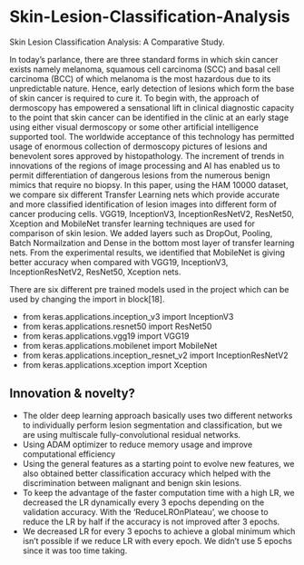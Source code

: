 # Skin-Lesion-Classification-Analysis
 Skin Lesion Classification Analysis: A Comparative Study.<br>
 
 In today’s parlance, there are three standard forms in which skin cancer exists namely
melanoma, squamous cell carcinoma (SCC) and basal cell carcinoma (BCC) of which
melanoma is the most hazardous due to its unpredictable nature. Hence, early detection of
lesions which form the base of skin cancer is required to cure it. To begin with, the approach
of dermoscopy has empowered a sensational lift in clinical diagnostic capacity to the point that
skin cancer can be identified in the clinic at an early stage using either visual dermoscopy or
some other artificial intelligence supported tool. The worldwide acceptance of this technology
has permitted usage of enormous collection of dermoscopy pictures of lesions and benevolent
sores approved by histopathology. The increment of trends in innovations of the regions of
image processing and AI has enabled us to permit differentiation of dangerous lesions from the
numerous benign mimics that require no biopsy. In this paper, using the HAM 10000 dataset,
we compare six different Transfer Learning nets which provide accurate and more classified
identification of lesion images into different form of cancer producing cells. VGG19,
InceptionV3, InceptionResNetV2, ResNet50, Xception and MobileNet transfer learning
techniques are used for comparison of skin lesion. We added layers such as DropOut, Pooling,
Batch Normailzation and Dense in the bottom most layer of transfer learning nets. From the
experimental results, we identified that MobileNet is giving better accuracy when compared
with VGG19, InceptionV3, InceptionResNetV2, ResNet50, Xception nets. 

 There are six different pre trained models used in the project which can be used by changing the import in block[18].<br>
* from keras.applications.inception_v3 import InceptionV3
* from keras.applications.resnet50 import ResNet50
* from keras.applications.vgg19 import VGG19
* from keras.applications.mobilenet import MobileNet
* from keras.applications.inception_resnet_v2 import InceptionResNetV2
* from keras.applications.xception import Xception

## Innovation & novelty?
- The older deep learning approach basically uses two different networks to
individually perform lesion segmentation and classification, but we are using multiscale fully-convolutional residual networks.
- Using ADAM optimizer to reduce memory usage and improve computational
efficiency
- Using the general features as a starting point to evolve new features, we also obtained
better classification accuracy which helped with the discrimination between malignant
and benign skin lesions.
- To keep the advantage of the faster computation time with a high LR, we decreased
the LR dynamically every 3 epochs depending on the validation accuracy. With the
‘ReduceLROnPlateau’, we choose to reduce the LR by half if the accuracy is not
improved after 3 epochs. 
- We decreased LR for every 3 epochs to achieve a global minimum which
isn’t possible if we reduce LR with every epoch. We didn’t use 5 epochs
since it was too time taking. 

